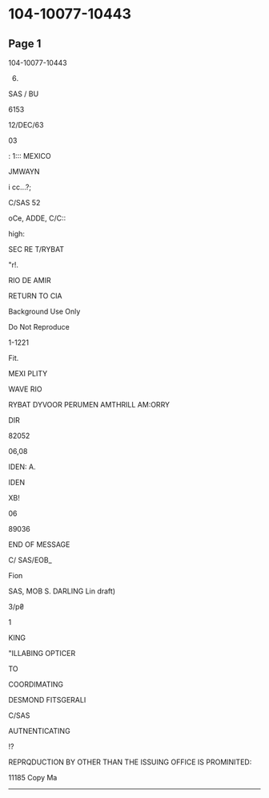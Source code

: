 # 104-10077-10443

## Page 1

104-10077-10443

6.

SAS / BU

6153

12/DEC/63

03

: 1::: MEXICO

JMWAYN

i cc...?;

C/SAS 52

oCe, ADDE, C/C::

high:

SEC RE T/RYBAT

"r!.

RIO DE AMIR

RETURN TO CIA

Background Use Only

Do Not Reproduce

1-1221

Fit.

MEXI PLITY

WAVE RIO

RYBAT DYVOOR PERUMEN AMTHRILL AM:ORRY

DIR

82052

06,08

IDEN: A.

IDEN

XB!

06

89036

END OF MESSAGE

C/ SAS/EOB_

Fion

SAS, MOB S. DARLING Lin draft)

3/p₴

1

KING

"ILLABING OPTICER

TO

COORDIMATING

DESMOND FITSGERALI

C/SAS

AUTNENTICATING

!?

REPRQDUCTION BY OTHER THAN THE ISSUING OFFICE IS PROMINITED:

11185 Copy Ma

---

